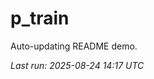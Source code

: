 # p_train

Auto-updating README demo.

<!--START_SECTION:status-->
_Last run: 2025-08-24 14:17 UTC_
<!--END_SECTION:status-->












































































































